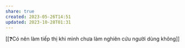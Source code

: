 ```yaml
---
share: true
created: 2023-05-26T14:51
updated: 2023-10-28T01:31
---
```

[[❓Có nên làm tiếp thị khi mình chưa làm nghiên cứu người dùng không]] 